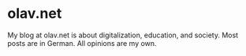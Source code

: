 # olav.net

My blog at olav.net is about digitalization, education, and society. Most posts are in German. All opinions are my own.
